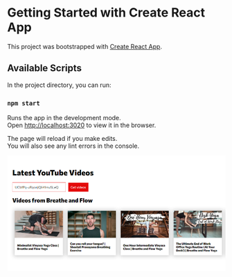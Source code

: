 # Getting Started with Create React App

This project was bootstrapped with [Create React App](https://github.com/facebook/create-react-app).

## Available Scripts

In the project directory, you can run:

### `npm start`

Runs the app in the development mode.\
Open [http://localhost:3020](http://localhost:3020) to view it in the browser.

The page will reload if you make edits.\
You will also see any lint errors in the console.

![social-cards](https://github.com/meylon7/YouTube-Videos/blob/main/pic.PNG?raw=true)
